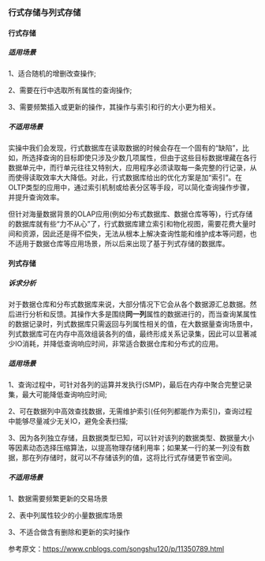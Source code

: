 ### 行式存储与列式存储

#### 行式存储

##### 适用场景

1、适合随机的增删改查操作;

2、需要在行中选取所有属性的查询操作;

3、需要频繁插入或更新的操作，其操作与索引和行的大小更为相关。

##### 不适用场景

实操中我们会发现，行式数据库在读取数据的时候会存在一个固有的“缺陷”，比如，所选择查询的目标即使只涉及少数几项属性，但由于这些目标数据埋藏在各行数据单元中，而行单元往往又特别大，应用程序必须读取每一条完整的行记录，从而使得读取效率大大降低。对此，行式数据库给出的优化方案是加“索引”。在OLTP类型的应用中，通过索引机制或给表分区等手段，可以简化查询操作步骤，并提升查询效率。

但针对海量数据背景的OLAP应用(例如分布式数据库、数据仓库等等)，行式存储的数据库就有些“力不从心”了，行式数据库建立索引和物化视图，需要花费大量时间和资源，因此还是得不偿失，无法从根本上解决查询性能和维护成本等问题，也不适用于数据仓库等应用场景，所以后来出现了基于列式存储的数据库。



#### 列式存储

##### 诉求分析

对于数据仓库和分布式数据库来说，大部分情况下它会从各个数据源汇总数据。然后进行分析和反馈。其操作大多是围绕**同一列**属性的数据进行的，而当查询某属性的数据记录时，列式数据库只需返回与列属性相关的值，在大数据量查询场景中，列式数据库可在内存中高效组装各列的值，最终形成关系记录集，因此可以显著减少IO消耗，并降低查询响应时间，非常适合数据仓库和分布式的应用。

##### 适用场景

1、查询过程中，可针对各列的运算并发执行(SMP)，最后在内存中聚合完整记录集，最大可能降低查询响应时间;

2、可在数据列中高效查找数据，无需维护索引(任何列都能作为索引)，查询过程中能够尽量减少无关IO，避免全表扫描;

3、因为各列独立存储，且数据类型已知，可以针对该列的数据类型、数据量大小等因素动态选择压缩算法，以提高物理存储利用率；如果某一行的某一列没有数据，那在列存储时，就可以不存储该列的值，这将比行式存储更节省空间。

##### 不适用场景

1、数据需要频繁更新的交易场景

2、表中列属性较少的小量数据库场景

3、不适合做含有删除和更新的实时操作 



参考原文：https://www.cnblogs.com/songshu120/p/11350789.html

